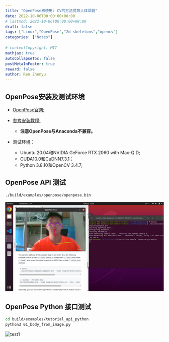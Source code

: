 ```yaml
---
title: "OpenPose初使用: CV的方法提取人体骨骼"
date: 2022-10-06T00:00:00+08:00
# lastmod: 2022-10-06T00:00:00+08:00
draft: false
tags: ["Linux","OpenPose","2d skeletons","opencv"]
categories: ["Notes"]

# contentCopyright: MIT
mathjax: true
autoCollapseToc: false
postMetaInFooter: true
reward: false
author: Ren Zhenyu
---
```


## OpenPose安装及测试环境

+ [OpenPose官网;](https://github.com/CMU-Perceptual-Computing-Lab/openpose)

+ [参考安装教程;](https://yuanze.wang/posts/openpose-on-ubuntu/)
    + **注意OpenPose与Anaconda不兼容。**
+ 测试环境：
    + Ubuntu 20.04和NVIDIA GeForce RTX 2060 with Max-Q D;
    + CUDA10.0和CuDNN7.3.1；
    + Python 3.8.10和OpenCV 3.4.7;

## OpenPose API 测试

```bash
./build/examples/openpose/openpose.bin
```

![test1](../../openpose.assets/test1.png)

## OpenPose Python 接口测试

```bash
cd build/examples/tutorial_api_python
python3 01_body_from_image.py
```

![test1](../../openpose.assets/test2.png)
